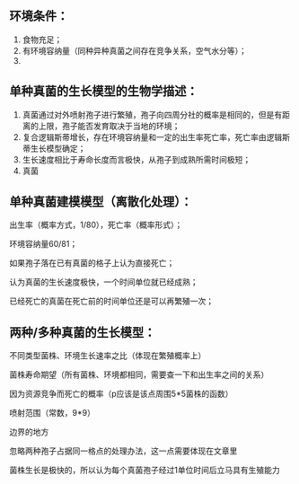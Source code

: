 ## 环境条件：

1. 食物充足；
2. 有环境容纳量（同种异种真菌之间存在竞争关系，空气水分等）；
3. 

## 单种真菌的生长模型的生物学描述：

1. 真菌通过对外喷射孢子进行繁殖，孢子向四周分社的概率是相同的，但是有距离的上限，孢子能否发育取决于当地的环境；
2. 复合逻辑斯蒂增长，存在环境容纳量和一定的出生率死亡率，死亡率由逻辑斯蒂生长模型确定；
3. 生长速度相比于寿命长度而言极快，从孢子到成熟所需时间极短；
4. 真菌



## 单种真菌建模模型（离散化处理）：

出生率（概率方式，1/80），死亡率（概率形式）；

环境容纳量60/81；

如果孢子落在已有真菌的格子上认为直接死亡；

认为真菌的生长速度极快，一个时间单位就已经成熟；

已经死亡的真菌在死亡前的时间单位还是可以再繁殖一次；

## 两种/多种真菌的生长模型：

不同类型菌株、环境生长速率之比（体现在繁殖概率上）

菌株寿命期望（所有菌株、环境都相同，需要查一下和出生率之间的关系）

因为资源竞争而死亡的概率（p应该是该点周围5*5菌株的函数）

喷射范围（常数，9*9）

边界的地方



忽略两种孢子占据同一格点的处理办法，这一点需要体现在文章里

菌株生长是极快的，所以认为每个真菌孢子经过1单位时间后立马具有生殖能力